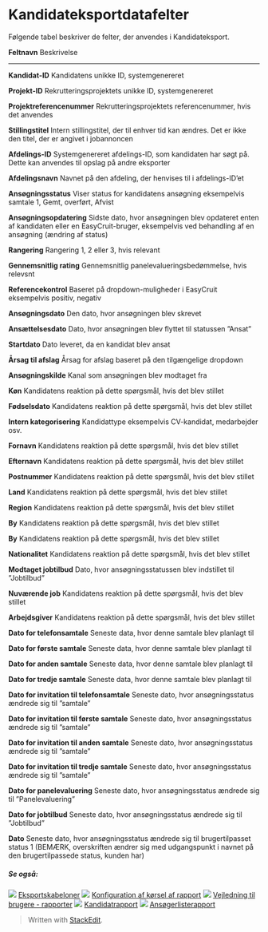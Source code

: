 # Kandidateksportdatafelter

Følgende tabel beskriver de felter, der anvendes i Kandidateksport.

**Feltnavn**
Beskrivelse
***
**Kandidat-ID**
Kandidatens unikke ID, systemgenereret

**Projekt-ID**
Rekrutteringsprojektets unikke ID, systemgenereret

**Projektreferencenummer**
Rekrutteringsprojektets referencenummer, hvis det anvendes

**Stillingstitel**
Intern stillingstitel, der til enhver tid kan ændres. Det er ikke den titel, der er angivet i jobannoncen

**Afdelings-ID**
Systemgenereret afdelings-ID, som kandidaten har søgt på. Dette kan anvendes til opslag på andre eksporter

**Afdelingsnavn**
Navnet på den afdeling, der henvises til i afdelings-ID’et

**Ansøgningsstatus**
Viser status for kandidatens ansøgning eksempelvis samtale 1, Gemt, overført, Afvist

**Ansøgningsopdatering**
Sidste dato, hvor ansøgningen blev opdateret enten af kandidaten eller en EasyCruit-bruger, eksempelvis ved behandling af en ansøgning (ændring af status)

**Rangering**
Rangering 1, 2 eller 3, hvis relevant

**Gennemsnitlig rating**
Gennemsnitlig panelevalueringsbedømmelse, hvis relevsnt

**Referencekontrol**
Baseret på dropdown-muligheder i EasyCruit eksempelvis positiv, negativ

**Ansøgningsdato**
Den dato, hvor ansøgningen blev skrevet

**Ansættelsesdato**
Dato, hvor ansøgningen blev flyttet til statussen ”Ansat”

**Startdato**
Dato leveret, da en kandidat blev ansat

**Årsag til afslag**
Årsag for afslag baseret på den tilgængelige dropdown

**Ansøgningskilde**
Kanal som ansøgningen blev modtaget fra

**Køn**
Kandidatens reaktion på dette spørgsmål, hvis det blev stillet

**Fødselsdato**
Kandidatens reaktion på dette spørgsmål, hvis det blev stillet

**Intern kategorisering**
Kandidattype eksempelvis CV-kandidat, medarbejder osv.

**Fornavn**
Kandidatens reaktion på dette spørgsmål, hvis det blev stillet

**Efternavn**
Kandidatens reaktion på dette spørgsmål, hvis det blev stillet

**Postnummer**
Kandidatens reaktion på dette spørgsmål, hvis det blev stillet

**Land**
Kandidatens reaktion på dette spørgsmål, hvis det blev stillet

**Region**
Kandidatens reaktion på dette spørgsmål, hvis det blev stillet

**By**
Kandidatens reaktion på dette spørgsmål, hvis det blev stillet

**By**
Kandidatens reaktion på dette spørgsmål, hvis det blev stillet

**Nationalitet**
Kandidatens reaktion på dette spørgsmål, hvis det blev stillet

**Modtaget jobtilbud**
Dato, hvor ansøgningsstatussen blev indstillet til ”Jobtilbud”

**Nuværende job**
Kandidatens reaktion på dette spørgsmål, hvis det blev stillet

**Arbejdsgiver**
Kandidatens reaktion på dette spørgsmål, hvis det blev stillet

**Dato for telefonsamtale**
Seneste data, hvor denne samtale blev planlagt til

**Dato for første samtale**
Seneste data, hvor denne samtale blev planlagt til

**Dato for anden samtale**
Seneste data, hvor denne samtale blev planlagt til

**Dato for tredje samtale**
Seneste data, hvor denne samtale blev planlagt til

**Dato for invitation til telefonsamtale**
Seneste dato, hvor ansøgningsstatus ændrede sig til ”samtale”

**Dato for invitation til første samtale**
Seneste dato, hvor ansøgningsstatus ændrede sig til ”samtale”

**Dato for invitation til anden samtale**
Seneste dato, hvor ansøgningsstatus ændrede sig til ”samtale”

**Dato for invitation til tredje samtale**
Seneste dato, hvor ansøgningsstatus ændrede sig til ”samtale”

**Dato for panelevaluering**
Seneste dato, hvor ansøgningsstatus ændrede sig til ”Panelevaluering”

**Dato for jobtilbud**
Seneste dato, hvor ansøgningsstatus ændrede sig til ”Jobtilbud”

**Dato**
Seneste dato, hvor ansøgningsstatus ændrede sig til brugertilpasset status 1 (BEMÆRK, overskriften ændrer sig med udgangspunkt i navnet på den brugertilpassede status, kunden har)

##### Se også:

![](../Resources/Images/icon-document-link.png)  [Eksportskabeloner](export_templates.htm)
![](../Resources/Images/icon-document-link.png)  [Konfiguration af kørsel af rapport](configuring_and_running_a_report.htm)
![](../Resources/Images/icon-document-link.png)  [Vejledning til brugere - rapporter](guide_for_users_reports.htm)
![](../Resources/Images/icon-document-link.png)  [Kandidatrapport](candidate_report.htm)
![](../Resources/Images/icon-document-link.png)  [Ansøgerlisterapport](applicant_list_report.htm)


> Written with [StackEdit](https://stackedit.io/).
<!--stackedit_data:
eyJoaXN0b3J5IjpbLTIwMTkzNDg4NDJdfQ==
-->